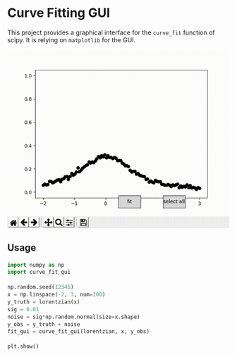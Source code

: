 # Curve Fitting GUI

This project provides a graphical interface for the `curve_fit` function of scipy. 
It is relying on `matplotlib` for the GUI.

![demo](fitgui.gif)

## Usage 

```python 
import numpy as np
import curve_fit_gui

np.random.seed(12345)
x = np.linspace(-2, 3, num=100)
y_truth = lorentzian(x)
sig = 0.01
noise = sig*np.random.normal(size=x.shape)
y_obs = y_truth + noise
fit_gui = curve_fit_gui(lorentzian, x, y_obs)

plt.show()

```


